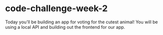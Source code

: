 # code-challenge-week-2
Today you'll be building an app for voting for the cutest animal! You will be using a local API and building out the frontend for our app.

